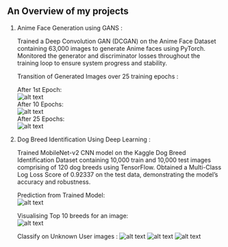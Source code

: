## An Overview of my projects

1. Anime Face Generation using GANS :
     
   Trained a Deep Convolution GAN (DCGAN) on the Anime Face Dataset containing 63,000 images to generate Anime faces using PyTorch.
   Monitored the generator and discriminator losses throughout the training loop to ensure system progress and stability.
     
   Transition of Generated Images over 25 training epochs :
     
   After 1st Epoch:  
      ![alt text](https://github.com/Sushmit1/Projects/blob/main/Anime%20Face%20Generation%20using%20DCGAN/Generated/generated-image-0001.png)  
   After 10 Epochs:  
      ![alt text](https://github.com/Sushmit1/Projects/blob/main/Anime%20Face%20Generation%20using%20DCGAN/Generated/generated-image-0010.png)  
   After 25 Epochs:  
      ![alt text](https://github.com/Sushmit1/Projects/blob/main/Anime%20Face%20Generation%20using%20DCGAN/Generated/generated-image-0025.png)  

2. Dog Breed Identification Using Deep Learning :  

   Trained MobileNet-v2 CNN model on the Kaggle Dog Breed Identification Dataset containing 10,000 train and 10,000 test images comprising of 120 dog breeds using TensorFlow.
   Obtained a Multi-Class Log Loss Score of 0.92337 on the test data, demonstrating the model’s accuracy and robustness.

   Prediction from Trained Model:  
      ![alt text](https://github.com/Sushmit1/Projects/blob/main/Dog%20Breed%20Identification/imgs/output_with_truth_and_pred.png)
     
   Visualising Top 10 breeds for an image:  
      ![alt text](https://github.com/Sushmit1/Projects/blob/main/Dog%20Breed%20Identification/imgs/top_10_preds.png)

   Classify on Unknown User images :
     ![alt text](https://github.com/Sushmit1/Projects/blob/main/Dog%20Breed%20Identification/user%20images/download%20(1).jpeg) ![alt text](https://github.com/Sushmit1/Projects/blob/main/Dog%20Breed%20Identification/user%20images/download%20(2).jpeg) ![alt text](https://github.com/Sushmit1/Projects/blob/main/Dog%20Breed%20Identification/user%20images/download.jpeg)
   

